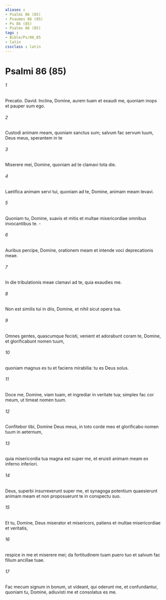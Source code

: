 ```yaml
---
aliases : 
- Psalmi 86 (85)
- Psaumes 86 (85)
- Ps 86 (85)
- Psalms 86 (85)
tags : 
- Bible/Ps/86_85
- latin
cssclass : latin
---
```


# Psalmi 86 (85)

###### 1
Precatio. David. Inclina, Domine, aurem tuam et exaudi me, quoniam inops et pauper sum ego.
###### 2
Custodi animam meam, quoniam sanctus sum; salvum fac servum tuum, Deus meus, sperantem in te
###### 3
Miserere mei, Domine, quoniam ad te clamavi tota die.
###### 4
Laetifica animam servi tui, quoniam ad te, Domine, animam meam levavi.
###### 5
Quoniam tu, Domine, suavis et mitis et multae misericordiae omnibus invocantibus te. -
###### 6
Auribus percipe, Domine, orationem meam et intende voci deprecationis meae.
###### 7
In die tribulationis meae clamavi ad te, quia exaudies me.
###### 8
Non est similis tui in diis, Domine, et nihil sicut opera tua.
###### 9
Omnes gentes, quascumque fecisti, venient et adorabunt coram te, Domine, et glorificabunt nomen tuum,
###### 10
quoniam magnus es tu et faciens mirabilia: tu es Deus solus.
###### 11
Doce me, Domine, viam tuam, et ingrediar in veritate tua; simplex fac cor meum, ut timeat nomen tuum.
###### 12
Confitebor tibi, Domine Deus meus, in toto corde meo et glorificabo nomen tuum in aeternum,
###### 13
quia misericordia tua magna est super me, et eruisti animam meam ex inferno inferiori.
###### 14
Deus, superbi insurrexerunt super me, et synagoga potentium quaesierunt animam meam et non proposuerunt te in conspectu suo.
###### 15
Et tu, Domine, Deus miserator et misericors, patiens et multae misericordiae et veritatis,
###### 16
respice in me et miserere mei; da fortitudinem tuam puero tuo et salvum fac filium ancillae tuae.
###### 17
Fac mecum signum in bonum, ut videant, qui oderunt me, et confundantur, quoniam tu, Domine, adiuvisti me et consolatus es me.
